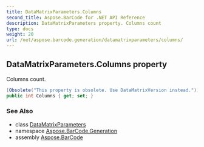 ```yaml
---
title: DataMatrixParameters.Columns
second_title: Aspose.BarCode for .NET API Reference
description: DataMatrixParameters property. Columns count
type: docs
weight: 20
url: /net/aspose.barcode.generation/datamatrixparameters/columns/
---
```

## DataMatrixParameters.Columns property

Columns count.

```csharp
[Obsolete("This property is obsolete. Use DataMatrixVersion instead.")]
public int Columns { get; set; }
```

### See Also

* class [DataMatrixParameters](../)
* namespace [Aspose.BarCode.Generation](../../../aspose.barcode.generation/)
* assembly [Aspose.BarCode](../../../)


